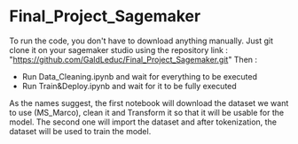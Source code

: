 # Final_Project_Sagemaker

To run the code, you don't have to download anything manually.
Just git clone it on your sagemaker studio using the repository link : "https://github.com/GaldLeduc/Final_Project_Sagemaker.git"
Then :
- Run Data_Cleaning.ipynb and wait for everything to be executed
- Run Train&Deploy.ipynb and wait for it to be fully executed

As the names suggest, the first notebook will download the dataset we want to use (MS_Marco), clean it and Transform it so that it will be usable for the model.
The second one will import the dataset and after tokenization, the dataset will be used to train the model.
